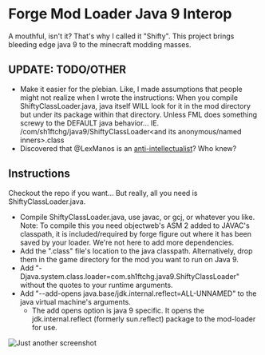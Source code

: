 # Forge Mod Loader Java 9 Interop
A mouthful, isn't it? That's why I called it "Shifty". This project brings bleeding edge java 9 to the minecraft modding masses.

## UPDATE: TODO/OTHER
- Make it easier for the plebian. Like, I made assumptions that people might not realize when I wrote the instructions: When you compile ShiftyClassLoader.java, java itself WILL look for it in the mod directory but under its package within that directory. Unless FML does something screwy to the DEFAULT java behavior... IE. <mod directory>/com/sh1ftchg/java9/ShiftyClassLoader<and its anonymous/named inners>.class
- Discovered that @LexManos is an [anti-intellectualist](https://gist.github.com/sh1ftchg/06425b5088521cd76390fae358c57d88)? Who knew?

## Instructions

Checkout the repo if you want... But really, all you need is ShiftyClassLoader.java. 

- Compile ShiftyClassLoader.java, use javac, or gcj, or whatever you like. Note: To compile this you need objectweb's ASM 2 added to JAVAC's classpath, it is included/required by forge figure out where it has been saved by your loader. We're not here to add more dependencies.
- Add the ".class" file's location to the java classpath. Alternatively, drop them in the game directory for the mod you want to run on Java 9.
- Add "-Djava.system.class.loader=com.sh1ftchg.java9.ShiftyClassLoader" without the quotes to your runtime arguments.
- Add "--add-opens java.base/jdk.internal.reflect=ALL-UNNAMED" to the java virtual machine's arguments.
    - The add opens option is java 9 specific. It opens the jdk.internal.reflect (formerly sun.reflect) package to the mod-loader for use.

![Just another screenshot](https://raw.githubusercontent.com/sh1ftchg/FMLJ9/master/screenshot.png)
